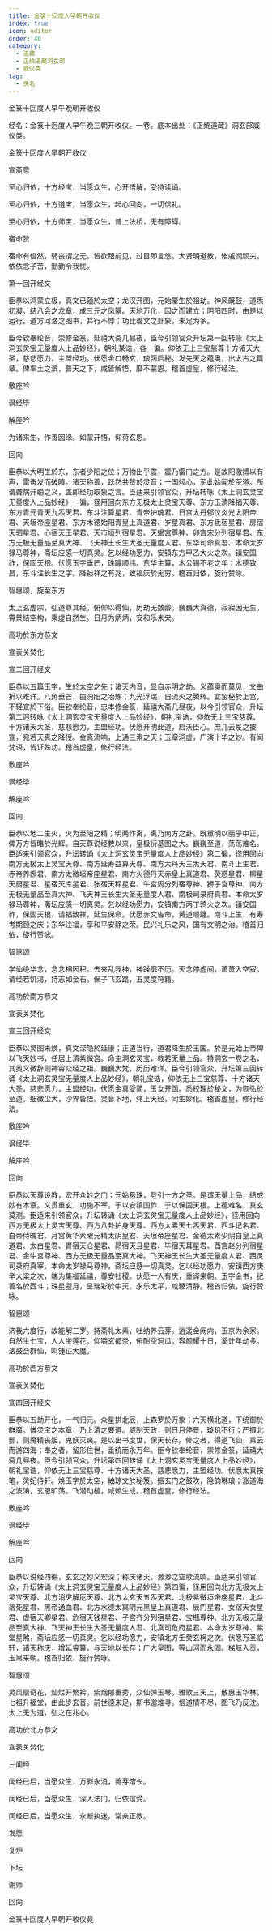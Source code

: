 ```yaml
---
title: 金箓十回度人早朝开收仪
index: true
icon: editor
order: 40
category:
  - 道藏
  - 正统道藏洞玄部
  - 威仪类
tag:
  - 佚名
---
```


金箓十回度人早午晚朝开收仪  

经名：金箓十迥度人早午晚三朝开收仪。一卷。底本出处：《正统道藏》洞玄部威仪类。  

金箓十回度人早朝开收仪  

宣斋意  

至心归依，十方经宝，当愿众生，心开悟解，受持读诵。  

至心归依，十方道宝，当愿众生，起心回向，一切信礼。  

至心归依，十方师宝，当愿众生，普上法桥，无有障碍。  

宿命赞  

宿命有信然，弱丧谓之无。皆欲跟前见，过目即言悠。大贤明道教，惨戚悯顽夫。依依念子苦，勤勤令我忧。  

第一回开经文  

臣恭以鸿蒙立极，真文已蕴於太空；龙汉开图，元始肇生於祖劫。神风既鼓，道炁初凝。结八会之龙章，成三元之凤篆。天地万化，因之而建立；阴阳四时，由是以运行。道方河洛之图书，并行不悖；功比羲文之卦象，未足为多。  

臣今钦奉纶音，崇修金箓，延禧大斋几昼夜，臣今引领官众升坛第一回转咏《太上洞玄灵宝无量度人上品妙经》，朝礼某诰，各一徧。仰依无上三宝慈尊十方诸天大圣，慈悲愿力，主盟经功。伏愿金口畅玄，琅函启秘。发先天之蕴奥，出太古之篇章。俾率土之滨，普天之下，咸皆解悟，靡不蒙恩。稽首虚皇，修行经法。  

敷座吟  

讽经毕  

解座吟  

为诸来生，作善因缘。如蒙开悟，仰荷玄恩。  

回向  

臣恭以大明生於东，东者少阳之位；万物出乎震，震乃雷门之方。是故阳激搏以有声，雷奋发而破瞶。诸天称善，跃然共赞於灵音；一国倾心，至此始闻於至道。所谓聋病开聪之义，盖即经功取象之言。臣适来引领官众，升坛转咏《太上洞玄灵宝无量度人上品妙经》一徧，径用回向东方无极太上灵宝天尊、东方玉清降福天尊、东方青元青天九炁天君、东斗注算星君、青帝护魂君、日宫太丹郁仪炎光太阳帝君、天垣帝座星君、东方木德始阳青皇上真道君、岁星真君、东方氐宿星君、房宿天驷星君、心宿天王星君、天市垣列宿星君、天蝎宫尊神、卯宫宋分列宿星君、东方无极无量品至真大神、飞天神王长生大圣无量度人君、东华司命真君、本命太岁禄马尊神，斋坛应感一切真灵。乞以经功愿力，安镇东方甲乙大火之次。镇安国祚，保固天根。伏愿玉字垂芒，珠躔顺纬。东华主算，木公锡不老之年；木德致昌，东斗注长生之字。降祯祥之有兆，致福庆於无穷。稽首归依，旋行赞咏。  

智惠颂，旋至东方  

太上玄虚宗，弘道尊其经。俯仰以得仙，历劫无数龄。巍巍大真德，寂寂因无生。霄景结空构，乘虚自然生。日月为炳炳，安和乐未央。  

高功於东方恭文  

宣表关焚化  

宣二回开经文  

臣恭以五篇玉字，生於太空之先；诸天内音，显自赤明之劫。义蕴奥而莫见，文曲折以难详。八角垂芒，由洞阳之冶炼；九光浮瑞，自流火之腾辉。宜宝秘於上宫，不轻宣於下俗。臣钦奉纶音，忠本修金箓，延禧大斋几昼夜，以今引领官众，升坛第二迥转咏《太上洞玄灵宝无量度人上品妙经》，朝礼宝诰，仰依无上三宝慈尊、十方诸天大圣，慈悲愿力，主盟经功。伏愿开明此道，启沃臣心。庶几云笈之披宣，宛若天真之降授。金真流响，上通三素之天；玉章洞虚，广演十华之妙。有闻梵语，皆证殊功。稽首虚皇，修行经法。  

敷座吟  

讽经毕  

解座吟  

回向  

臣恭以地二生火，火为至阳之精；明两作离，离乃南方之卦。既重明以丽乎中正，俾万方皆睹於光辉。自天尊说经教以来，皇极衍基图之大。巍巍至道，荡荡难名。臣适来引领官众，升坛转诵《太上洞玄灵宝无量度人上品妙经》第二徧，径用回向南方无极太上灵宝天尊、南方延寿益算天尊、南方大丹天三炁天君、南斗上生君、赤帝养炁君、南方太微垣帝座星君、南方火德丹天赤皇上真道君、荧惑星君、柳星天厨星君、星宿天库星君、张宿天秤星君、午宫周分列宿尊神、狮子宫尊神，南方无极无量品至真大神、飞天神王长生大圣无量度人君、南极司录府真君、本命太岁禄马尊神，斋坛应感一切真灵。乞以经功愿力，安镇南方丙丁鹑火之次。镇安国祚，保固天根，请福致祥，延生保命。伏愿赤文告命，黄道顺躔。南斗上生，有寿考期颐之庆；东华注福，享和平安静之荣。民兴礼乐之风，国有文明之治。稽首归依，旋行赞咏。  

智惠颂  

学仙绝华念，念念相因积。去来乱我神，神躁靡不历。灭念停虚间，萧萧入空寂。请经若饥渴，持志如金石。保子飞玄路，五灵度符籍。  

高功於南方恭文  

宣表关焚化  

宣三回开经文  

臣恭以灵图未焕，真文深隐於延康；正道当行，道君降生於玉国。於是元始上帝俾以飞天妙书，任居上清紫微宫。命主洞玄灵宝，教若无量上品。特洞玄一卷之名，其奥义微辞则神霄众经之祖。巍巍大梵，历历难详。臣今引领官众，升坛第三回转诵《太上洞玄灵宝无量度人上品妙经》，朝礼宝诰，仰依无上三宝慈尊、十方诸天大圣，慈悲愿力，主盟经功。伏愿金真受简，玉女开函。悉校理於秘文，为恢弘於至道。细微尘大，沙界皆悟。灵音下地，纬上天经，同生妙化。稽首虚皇，修行经法。  

敷座吟  

讽经毕  

解座吟  

回向  

臣恭以天尊设教，宏开众妙之门；元始悬珠，登引十方之圣。是谓无量上品，结成妙有本章。义贯重玄，功施不宰。于以安镇国祚，于以保固天根。上德难名，真玄莫测。臣适来引领官众，升坛转诵《太上洞玄灵宝无量度人上品妙经》，径用回向西方无极太上灵宝天尊、西方八卦护身天尊、西方太素天七炁天君、西斗记名君、白帝侍魄君、月宫黄华素曜元精太阴皇君、天垣帝座星君、金德太素少阴白皇上真道君、太白星君、胃宿天仓星君、昴宿天且星君、毕宿天耳星君、酉宫赵分列宿星君、金牛宫尊神、西方无极无量品至真大神。飞天神王长生大圣无量度人君、西灵司录府真宰、本命太岁禄马尊神，斋坛应感一切真灵。乞以经功愿力，安镇西方庚辛大梁之次，端为集福延禧，尊安社稷。伏愿一人有庆，重译来朝。玉字金书，纪善名於西斗；珠星璧月，呈瑞彩於中天。永乐太平，咸臻清静。稽首归依，旋行赞咏。  

智惠颂  

济我六度行，故能解三罗。持斋礼太素，吐纳养云芽。逍遥金阙内，玉京为余家。自然生七宝，人人坐莲花。仰嚼玄都奈，俯酣空洞瓜。容颜耀十日，奚计年劫多。法鼓会群仙，鸣锺征大魔。  

高功於西方恭文  

宣表关焚化  

宣四回开经文  

臣恭以五劫开化，一气归元。众星拱北辰，上森罗於万象；六天横北道，下统御於群魔。惟灵宝之本章，乃上清之要道。威制天政，则日月停景，璇玑不行；严摄北酆，则魔精丧胆，鬼妖灭爽。是以出书度世，保天长存。修之者，得道飞仙，乘云而游四海；奉之者，留形住世，垂统而永万年。臣今钦奉纶音，崇修金箓，延禧大斋几昼夜。臣今引领官众，升坛第四回转诵《太上洞玄灵宝无量度人上品妙经》，朝礼宝诰，仰依无上三宝慈尊、十方诸天大圣，慈悲愿力，主盟经功。伏愿太真按笔，灵妃侍轩。焕玉字於太空，紬琼文於秘笈。振玄门之鼓吹，隐韵琳琅；涨道海之波涛，玄恩旷荡。飞潜动植，咸赖生成。稽首虚皇，修行经法。  

敷座吟  

讽经毕  

解座吟  

回向  

臣恭以说经四徧，玄玄之妙义宏深；称庆诸天，渺渺之空歌流响。臣适来引领官众，升坛转诵《太上洞玄灵宝无量度人上品妙经》第四徧，径用回向北方无极太上灵宝天尊、北方消灾解厄天尊、北方太玄天五炁天君、北极紫微垣帝座星君、北斗落死星君、黑帝通血君、北方水德太冥阴元黑皇上真道君、辰门星君、女宿天女星君、虚宿天卿星君、危宿天钱星君、子宫齐分列宿星君、宝瓶尊神、北方无极无量品至真大神、飞天神王长生大圣无量度人君、北真司危府星君、本命太岁尊神、紫堂星煞，斋坛应感一切真灵。乞以经功愿力，安镇北方壬癸玄枵之次。伏愿万圣临轩，诸天称庆，增延睿算，与天地以长存；广大皇图，等山河而永固。梯航入贡，玉帛来朝。稽首归依，旋行赞咏。  

智惠颂  

灵风扇奇花，灿烂开繁衿。紫烟郁重秀，众仙弹玉琴。雅歌三天上，散惠玉华林。七祖升福堂，由此步玄音。前世德未足，斯书邈难寻。信道情不尽，图飞乃反沈。太上无为道，弘之在兆心。  

高功於北方恭文  

宣表关焚化  

三闻经  

闻经已后，当愿众生，万罪永消，善芽增长。  

闻经已后，当愿众生，深入法门，归依信受。  

闻经已后，当愿众生，永断执迷，常亲正教。  

发愿  

复炉  

下坛  

谢师  

回向  

金箓十回度人早朝开收仪竟  
